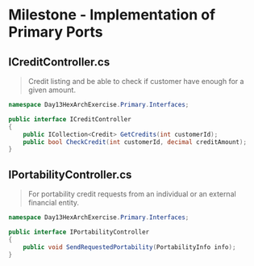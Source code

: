 # Milestone - Implementation of Primary Ports

## ICreditController.cs

> Credit listing and be able to check if customer have enough for a given amount.

```csharp
namespace Day13HexArchExercise.Primary.Interfaces;

public interface ICreditController
{
    public ICollection<Credit> GetCredits(int customerId);
    public bool CheckCredit(int customerId, decimal creditAmount);
}
```

## IPortabilityController.cs

> For portability credit requests from an individual or an external financial entity.

```csharp
namespace Day13HexArchExercise.Primary.Interfaces;

public interface IPortabilityController
{
    public void SendRequestedPortability(PortabilityInfo info);
}
```
